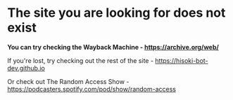 # The site you are looking for does not exist
**You can try checking the Wayback Machine - https://archive.org/web/**

If you're lost, try checking out the rest of the site - https://hisoki-bot-dev.github.io

Or check out The Random Access Show - https://podcasters.spotify.com/pod/show/random-access
